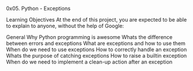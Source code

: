 0x05. Python - Exceptions

Learning Objectives
At the end of this project, you are expected to be able to explain to anyone, without the help of Google:

General
Why Python programming is awesome
Whats the difference between errors and exceptions
What are exceptions and how to use them
When do we need to use exceptions
How to correctly handle an exception
Whats the purpose of catching exceptions
How to raise a builtin exception
When do we need to implement a clean-up action after an exception
